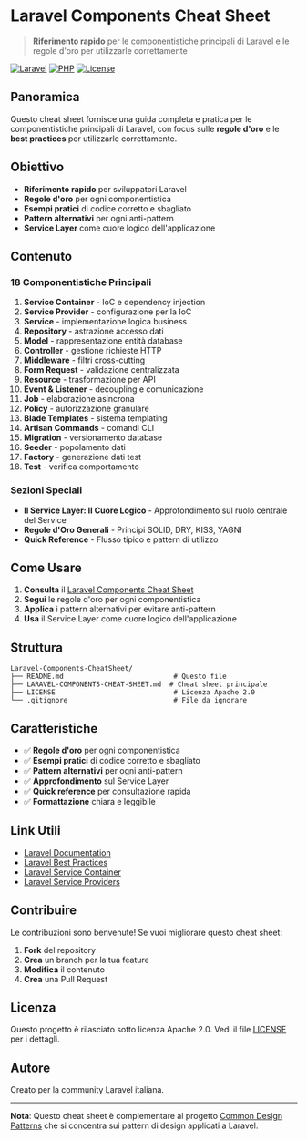 # Laravel Components Cheat Sheet

> **Riferimento rapido** per le componentistiche principali di Laravel e le regole d'oro per utilizzarle correttamente

[![Laravel](https://img.shields.io/badge/Laravel-9+-FF2D20?style=for-the-badge&logo=laravel&logoColor=white)](https://laravel.com)
[![PHP](https://img.shields.io/badge/PHP-8.1+-777BB4?style=for-the-badge&logo=php&logoColor=white)](https://php.net)
[![License](https://img.shields.io/badge/License-Apache%202.0-blue?style=for-the-badge)](LICENSE)

## Panoramica

Questo cheat sheet fornisce una guida completa e pratica per le componentistiche principali di Laravel, con focus sulle **regole d'oro** e le **best practices** per utilizzarle correttamente.

## Obiettivo

- **Riferimento rapido** per sviluppatori Laravel
- **Regole d'oro** per ogni componentistica
- **Esempi pratici** di codice corretto e sbagliato
- **Pattern alternativi** per ogni anti-pattern
- **Service Layer** come cuore logico dell'applicazione

## Contenuto

### 18 Componentistiche Principali

1. **Service Container** - IoC e dependency injection
2. **Service Provider** - configurazione per la IoC
3. **Service** - implementazione logica business
4. **Repository** - astrazione accesso dati
5. **Model** - rappresentazione entità database
6. **Controller** - gestione richieste HTTP
7. **Middleware** - filtri cross-cutting
8. **Form Request** - validazione centralizzata
9. **Resource** - trasformazione per API
10. **Event & Listener** - decoupling e comunicazione
11. **Job** - elaborazione asincrona
12. **Policy** - autorizzazione granulare
13. **Blade Templates** - sistema templating
14. **Artisan Commands** - comandi CLI
15. **Migration** - versionamento database
16. **Seeder** - popolamento dati
17. **Factory** - generazione dati test
18. **Test** - verifica comportamento

### Sezioni Speciali

- **Il Service Layer: Il Cuore Logico** - Approfondimento sul ruolo centrale del Service
- **Regole d'Oro Generali** - Principi SOLID, DRY, KISS, YAGNI
- **Quick Reference** - Flusso tipico e pattern di utilizzo

## Come Usare

1. **Consulta** il [Laravel Components Cheat Sheet](LARAVEL-COMPONENTS-CHEAT-SHEET.md)
2. **Segui** le regole d'oro per ogni componentistica
3. **Applica** i pattern alternativi per evitare anti-pattern
4. **Usa** il Service Layer come cuore logico dell'applicazione

## Struttura

```
Laravel-Components-CheatSheet/
├── README.md                           # Questo file
├── LARAVEL-COMPONENTS-CHEAT-SHEET.md  # Cheat sheet principale
├── LICENSE                             # Licenza Apache 2.0
└── .gitignore                          # File da ignorare
```

## Caratteristiche

- ✅ **Regole d'oro** per ogni componentistica
- ✅ **Esempi pratici** di codice corretto e sbagliato
- ✅ **Pattern alternativi** per ogni anti-pattern
- ✅ **Approfondimento** sul Service Layer
- ✅ **Quick reference** per consultazione rapida
- ✅ **Formattazione** chiara e leggibile

## Link Utili

- [Laravel Documentation](https://laravel.com/docs)
- [Laravel Best Practices](https://laravel.com/docs/best-practices)
- [Laravel Service Container](https://laravel.com/docs/container)
- [Laravel Service Providers](https://laravel.com/docs/providers)

## Contribuire

Le contribuzioni sono benvenute! Se vuoi migliorare questo cheat sheet:

1. **Fork** del repository
2. **Crea** un branch per la tua feature
3. **Modifica** il contenuto
4. **Crea** una Pull Request

## Licenza

Questo progetto è rilasciato sotto licenza Apache 2.0. Vedi il file [LICENSE](LICENSE) per i dettagli.

## Autore

Creato per la community Laravel italiana.

---

**Nota**: Questo cheat sheet è complementare al progetto [Common Design Patterns](https://github.com/FabioGuin/common-design-patterns) che si concentra sui pattern di design applicati a Laravel.
